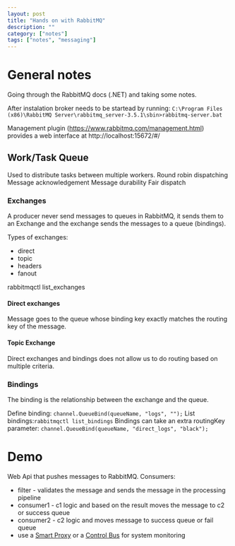 ```yaml
---
layout: post
title: "Hands on with RabbitMQ"
description: ""
category: ["notes"]
tags: ["notes", "messaging"]
---
```



# General notes
Going through the RabbitMQ docs (.NET) and taking some notes.

After instalation broker needs to be startead by running: 
`C:\Program Files (x86)\RabbitMQ Server\rabbitmq_server-3.5.1\sbin>rabbitmq-server.bat`


Management plugin (https://www.rabbitmq.com/management.html) provides a web interface at http://localhost:15672/#/


## Work/Task Queue

Used to distribute tasks between multiple workers.
Round robin dispatching
Message acknowledgement
Message durability
Fair dispatch


### Exchanges

A producer never send messages to queues in RabbitMQ, it sends them to an Exchange and the exchange sends the messages to a queue (bindings).

Types of exchanges:
 - direct
 - topic 
 - headers
 - fanout

rabbitmqctl list_exchanges 

#### Direct exchanges

Message goes to the queue whose binding key exactly matches the routing key of the message.

#### Topic Exchange

Direct exchanges and bindings does not allow us to do routing based on multiple criteria.

### Bindings

The binding is the relationship between the exchange and the queue.

Define binding: `channel.QueueBind(queueName, "logs", "");`
List bindings:`rabbitmqctl list_bindings`
Bindings can take an extra routingKey parameter: `channel.QueueBind(queueName, "direct_logs", "black");`



# Demo

Web Api that pushes messages to RabbitMQ.
Consumers: 
- filter - validates the message and sends the message in the processing pipeline
- consumer1 - c1 logic and based on the result moves the message to c2 or success queue
- consumer2 - c2 logic and moves message to success queue or fail queue
- use a [Smart Proxy](http://www.enterpriseintegrationpatterns.com/SmartProxy.html) or a [Control Bus](http://www.enterpriseintegrationpatterns.com/ControlBus.html) for system monitoring








 
